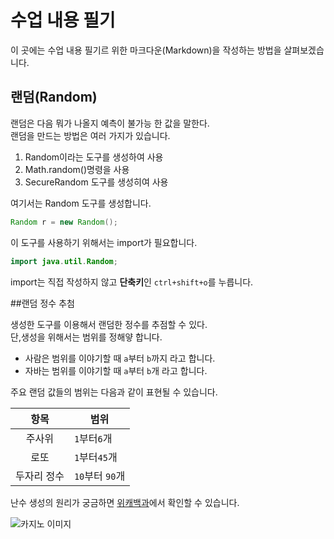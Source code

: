 
# 수업 내용 필기

이 곳에는 수업 내용 필기르 위한 마크다운(Markdown)을 작성하는 방법을 살펴보겠습니다.

## 랜덤(Random)

랜덤은 다음 뭐가 나올지 예측이 불가능 한 값을 말한다.  
랜덤을 만드는 방법은 여러 가지가 있습니다.  
1. Random이라는 도구를 생성하여 사용
2. Math.random()명령을 사용
3. SecureRandom 도구를 생성히여 사용

여기서는 Random 도구를 생성합니다.  
```java
Random r = new Random();
```
이 도구를 사용하기 위해서는 import가 필요합니다.  
```java
import java.util.Random;
```
import는 직접 작성하지 않고 **단축키**인 `ctrl+shift+o`를 누릅니다.  

##랜덤 정수 추첨

생성한 도구를 이용해서 랜덤한 정수를 추점할 수 있다.  
단,생성을 위해서는 범위를 정해얗 합니다.

- 사람은 범위를 이야기할 때 `a`부터 `b`까지 라고 합니다.
- 자바는 범위를 이야기할 때 `a`부터 `b`개 라고 합니다.

주요 랜덤 값들의 범위는 다음과 같이 표현될 수 있습니다.

| 항목 | 범위 |
| :---: | --- | 
| 주사위 | `1`부터`6`개 |
| 로또 | `1`부터`45`개 |
| 두자리 정수 | `10`부터 `90`개 |

난수 생성의 원리가 궁금하면 [위캐백과](https://ko.wikipedia.org/wiki/%EB%82%9C%EC%88%98)에서 확인할 수 있습니다.

![카지노 이미지](https://www.ramadajeju.co.kr/RamadaPlazaJeju_common/images/homepage/facilities/CASINO03.jpg)
